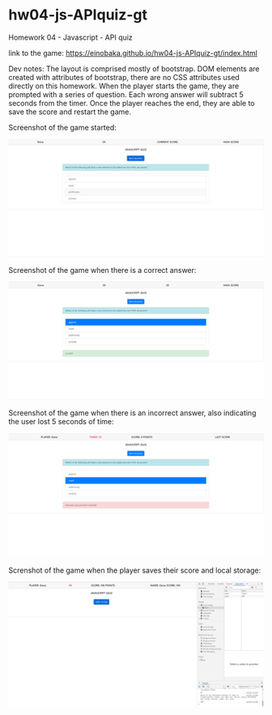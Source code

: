 # hw04-js-APIquiz-gt
Homework 04 - Javascript - API quiz

link to the game: https://einobaka.github.io/hw04-js-APIquiz-gt/index.html

Dev notes:
The layout is comprised mostly of bootstrap. DOM elements are created with attributes of bootstrap, there are no CSS attributes used directly on this homework. When the player starts the game, they are prompted with a series of question. Each wrong answer will subtract 5 seconds from the timer. Once the player reaches the end, they are able to save the score and restart the game.

Screenshot of the game started:

![Start Game](https://github.com/einobaka/hw04-js-APIquiz-gt/blob/master//assets/start.png)

Screenshot of the game when there is a correct answer:

![Correct Answer](https://github.com/einobaka/hw04-js-APIquiz-gt/blob/master//assets/correct.png)

Screenshot of the game when there is an incorrect answer, also indicating the user lost 5 seconds of time:

![Incorrect Answer](https://github.com/einobaka/hw04-js-APIquiz-gt/blob/master//assets/incorrect.png)

Screnshot of the game when the player saves their score and local storage:

![User Last Score](https://github.com/einobaka/hw04-js-APIquiz-gt/blob/master//assets/scoreandstore.png)


